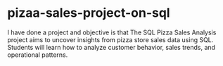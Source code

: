 # pizaa-sales-project-on-sql
I have done a project and objective is that The SQL Pizza Sales Analysis project aims to uncover insights from pizza store sales data using SQL. Students will learn how to analyze customer behavior, sales trends, and operational patterns.
